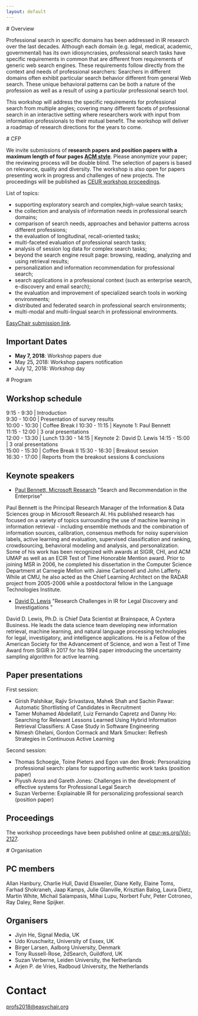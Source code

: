 ```yaml
---
layout: default
---
```

<div class="navsec" id="overview"></div>
# Overview

Professional search in specific domains has been addressed in IR research over the last decades. Although each domain (e.g. legal, medical, academic, governmental) has its own idiosyncrasies, professional search tasks have specific requirements in common that are different from requirements of generic web search engines. These requirements follow directly from the context and needs of professional searchers: Searchers in different domains often exhibit particular search behavior different from general Web search. These unique behavioral patterns can be both a nature of the profession as well as a result of using a particular professional search tool.

This workshop will address the specific requirements for professional search from multiple angles; covering many different facets of professional search in an interactive setting where researchers work with input from information professionals to their mutual benefit. The workshop will deliver a roadmap of research directions for the years to come.


<div class="navsec" id="cfp"></div>
# CFP

We invite submissions of **research papers and position papers with a maximum length of four pages [ACM style](https://www.acm.org/publications/proceedings-template)**. Please anonymize your paper; the reviewing process will be double blind. The selection of papers is based on relevance, quality and diversity. The workshop is also open for papers presenting work in progress and challenges of new projects. The proceedings will be published as [CEUR workshop proceedings](http://ceur-ws.org/).

List of topics:
* supporting exploratory search and complex,high-value search tasks;
* the collection and analysis of information needs in professional search domains;
* comparison of search needs, approaches and behavior patterns across different professions;
* the evaluation of longitudinal, recall-oriented tasks;
* multi-faceted evaluation of professional search tasks;
* analysis of session log data for complex search tasks;
* beyond the search engine result page: browsing, reading, analyzing and using retrieval results;
* personalization and information recommendation for professional search;
* search applications in a professional context (such as enterprise search, e-discovery and email search);
* the evaluation and improvement of specialized search tools in working environments;
* distributed and federated search in professional search environments;
* multi-modal and multi-lingual search in professional environments.

[EasyChair submission link](https://easychair.org/conferences/?conf=profs2018).


## Important Dates

* **May 7, 2018**: Workshop papers due
* May 25, 2018: Workshop papers notification
* July 12, 2018: Workshop day


<div class="navsec" id="program"></div>
# Program

## Workshop schedule

 9:15 - 9:30	| Introduction 	
 9:30 - 10:00	| Presentation of survey results	
 10:00 - 10:30  | Coffee Break I
 10:30 - 11:15	| Keynote 1: Paul Bennett 	
 11:15 - 12:00	| 3 oral presentations	
 12:00 - 13:30	| Lunch	
 13:30 - 14:15	| Keynote 2: David D. Lewis	
 14:15 - 15:00	| 3 oral presentations	
 15:00 - 15:30	| Coffee Break II
 15:30 - 16:30	| Breakout session	
 16:30 - 17:00	| Reports from the breakout sessions & conclusions


## Keynote speakers
* [Paul Bennett, Microsoft Research](https://www.microsoft.com/en-us/research/people/pauben)
"Search and Recommendation in the Enterprise"

Paul Bennett is the Principal Research Manager of the Information & Data Sciences group in Microsoft Research AI. His published research has focused on a variety of topics surrounding the use of machine learning in information retrieval - including ensemble methods and the combination of information sources, calibration, consensus methods for noisy supervision labels, active learning and evaluation, supervised classification and ranking, crowdsourcing, behavioral modeling and analysis, and personalization. Some of his work has been recognized with awards at SIGIR, CHI, and ACM UMAP as well as an ECIR Test of Time Honorable Mention award. Prior to joining MSR in 2006, he completed his dissertation in the Computer Science Department at Carnegie Mellon with Jaime Carbonell and John Lafferty. While at CMU, he also acted as the Chief Learning Architect on the RADAR project from 2005-2006 while a postdoctoral fellow in the Language Technologies Institute.

* [David D. Lewis](https://www.linkedin.com/in/daviddlewis/)
"Research Challenges in IR for Legal Discovery and Investigations "

David D. Lewis, Ph.D. is Chief Data Scientist at Brainspace, A Cyxtera Business.  He leads the data science team developing new information retrieval, machine learning, and natural language processing technologies for legal, investigatory, and intelligence applications.  He is a Fellow of the American Society for the Advancement of Science, and won a Test of Time Award from SIGIR in 2017 for his 1994 paper introducing the uncertainty sampling algorithm for active learning.

## Paper presentations
First session:
* Girish Palshikar, Rajiv Srivastava, Mahek Shah and Sachin Pawar: Automatic Shortlisting of Candidates in Recruitment
* Tamer Mohamed Abdellatif, Luiz Fernando Capretz and Danny Ho: Searching for Relevant Lessons Learned Using Hybrid Information Retrieval Classifiers: A Case Study in Software Engineering
* Nimesh Ghelani, Gordon Cormack and Mark Smucker: Refresh Strategies in Continuous Active Learning

Second session:
* Thomas Schoegje, Toine Pieters and Egon van den Broek: Personalizing professional search: plans for supporting authentic work tasks (position paper)
* Piyush Arora and Gareth Jones: Challenges in the development of effective systems for Professional Legal Search
* Suzan Verberne: Explainable IR for personalizing professional search (position paper)

## Proceedings
The workshop proceedings have been published online at [ceur-ws.org/Vol-2127](http://ceur-ws.org/Vol-2127).


<div class="navsec" id="organisation"></div>
# Organisation

## PC members
Allan Hanbury, Charlie Hull, David Elsweiler, Diane Kelly, Elaine Toms, Farhad Shokraneh, Jaap Kamps, Julie Glanville, Krisztian Balog, Laura Dietz, Martin White, Michail Salampasis, Mihai Lupu, Norbert Fuhr, Peter Cotroneo, Ray Daley, Rene Spijker.

##  Organisers 
* Jiyin He, Signal Media, UK
* Udo Kruschwitz, University of Essex, UK
* Birger Larsen, Aalborg University, Denmark
* Tony Russell-Rose, 2dSearch, Guildford, UK
* Suzan Verberne, Leiden University, the Netherlands
* Arjen P. de Vries, Radboud University, the Netherlands

# Contact
[profs2018@easychair.org](mailto:profs2018@easychair.org)



 

